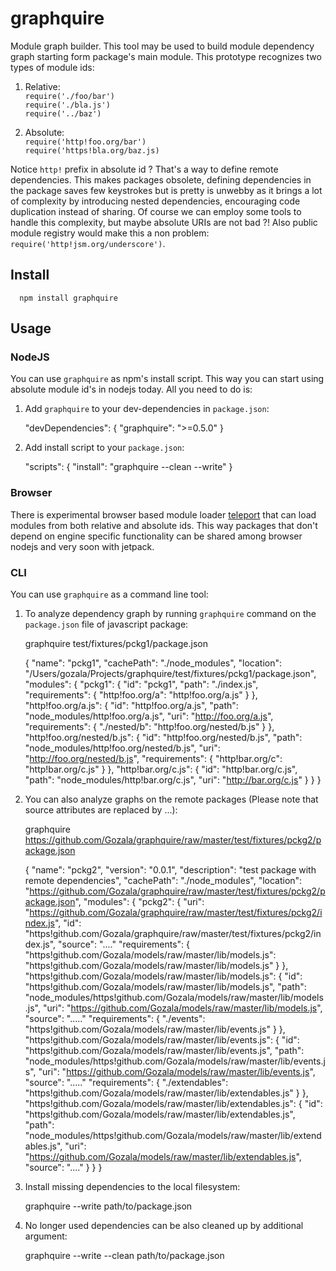 # graphquire #

Module graph builder. This tool may be used to build module dependency graph
starting form package's main module. This prototype recognizes two types of
module ids:

  1. Relative:  
     `require('./foo/bar')`  
     `require('./bla.js')`  
     `require('../baz')`

  2. Absolute:  
     `require('http!foo.org/bar')`  
     `require('https!bla.org/baz.js)`

Notice `http!` prefix in absolute id ? That's a way to define remote
dependencies. This makes packages obsolete, defining dependencies in the package
saves few keystrokes but is pretty is unwebby as it brings a lot of complexity
by introducing nested dependencies, encouraging code duplication instead of
sharing. Of course we can employ some tools to handle this complexity, but
maybe absolute URIs are not bad ?! Also public module registry would make this
a non problem: `require('http!jsm.org/underscore')`.


## Install ##

      npm install graphquire

## Usage ##

### NodeJS ##

You can use `graphquire` as npm's install script. This way you can start using
absolute module id's in nodejs today. All you need to do is:

1. Add `graphquire` to your dev-dependencies in `package.json`:

      "devDependencies": {
        "graphquire": ">=0.5.0"
      }

2. Add install script to your `package.json`:

      "scripts": {
        "install": "graphquire --clean --write"
      }

### Browser ###

There is experimental browser based module loader
[teleport](https://github.com/Gozala/teleport/blob/experimental/npm-1.x.x/teleport.js)
that can load modules from both relative and absolute ids. This way packages
that don't depend on engine specific functionality can be shared among browser
nodejs and very soon with jetpack.

### CLI ###

You can use `graphquire` as a command line tool:

1. To analyze dependency graph by running `graphquire` command on the
`package.json` file of javascript package:

      graphquire test/fixtures/pckg1/package.json

      {
        "name": "pckg1",
        "cachePath": "./node_modules",
        "location": "/Users/gozala/Projects/graphquire/test/fixtures/pckg1/package.json",
        "modules": {
          "pckg1": {
            "id": "pckg1",
            "path": "./index.js",
            "requirements": {
              "http!foo.org/a": "http!foo.org/a.js"
            }
          },
          "http!foo.org/a.js": {
            "id": "http!foo.org/a.js",
            "path": "node_modules/http!foo.org/a.js",
            "uri": "http://foo.org/a.js",
            "requirements": {
              "./nested/b": "http!foo.org/nested/b.js"
            }
          },
          "http!foo.org/nested/b.js": {
            "id": "http!foo.org/nested/b.js",
            "path": "node_modules/http!foo.org/nested/b.js",
            "uri": "http://foo.org/nested/b.js",
            "requirements": {
              "http!bar.org/c": "http!bar.org/c.js"
            }
          },
          "http!bar.org/c.js": {
            "id": "http!bar.org/c.js",
            "path": "node_modules/http!bar.org/c.js",
            "uri": "http://bar.org/c.js"
          }
        }
      }

2. You can also analyze graphs on the remote packages (Please note that source
   attributes are replaced by ...):

      graphquire https://github.com/Gozala/graphquire/raw/master/test/fixtures/pckg2/package.json

      {
        "name": "pckg2",
        "version": "0.0.1",
        "description": "test package with remote dependencies",
        "cachePath": "./node_modules",
        "location": "https://github.com/Gozala/graphquire/raw/master/test/fixtures/pckg2/package.json",
        "modules": {
          "pckg2": {
            "uri": "https://github.com/Gozala/graphquire/raw/master/test/fixtures/pckg2/index.js",
            "id": "https!github.com/Gozala/graphquire/raw/master/test/fixtures/pckg2/index.js",
            "source": "...."
            "requirements": {
              "https!github.com/Gozala/models/raw/master/lib/models.js": "https!github.com/Gozala/models/raw/master/lib/models.js"
            }
          },
          "https!github.com/Gozala/models/raw/master/lib/models.js": {
            "id": "https!github.com/Gozala/models/raw/master/lib/models.js",
            "path": "node_modules/https!github.com/Gozala/models/raw/master/lib/models.js",
            "uri": "https://github.com/Gozala/models/raw/master/lib/models.js",
            "source": "....."
            "requirements": {
              "./events": "https!github.com/Gozala/models/raw/master/lib/events.js"
            }
          },
          "https!github.com/Gozala/models/raw/master/lib/events.js": {
            "id": "https!github.com/Gozala/models/raw/master/lib/events.js",
            "path": "node_modules/https!github.com/Gozala/models/raw/master/lib/events.js",
            "uri": "https://github.com/Gozala/models/raw/master/lib/events.js",
            "source": "....."
            "requirements": {
              "./extendables": "https!github.com/Gozala/models/raw/master/lib/extendables.js"
            }
          },
          "https!github.com/Gozala/models/raw/master/lib/extendables.js": {
            "id": "https!github.com/Gozala/models/raw/master/lib/extendables.js",
            "path": "node_modules/https!github.com/Gozala/models/raw/master/lib/extendables.js",
            "uri": "https://github.com/Gozala/models/raw/master/lib/extendables.js",
            "source": "...."
          }
        }
      }

3. Install missing dependencies to the local filesystem:

      graphquire --write path/to/package.json

4. No longer used dependencies can be also cleaned up by additional argument:

      graphquire --write --clean path/to/package.json
